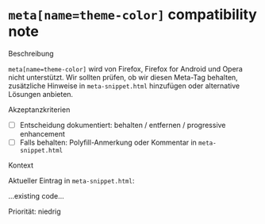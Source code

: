 # `meta[name=theme-color]` compatibility note

Beschreibung

`meta[name=theme-color]` wird von Firefox, Firefox for Android und Opera nicht unterstützt. Wir sollten prüfen, ob wir diesen Meta-Tag behalten, zusätzliche Hinweise in `meta-snippet.html` hinzufügen oder alternative Lösungen anbieten.

Akzeptanzkriterien

- [ ] Entscheidung dokumentiert: behalten / entfernen / progressive enhancement
- [ ] Falls behalten: Polyfill-Anmerkung oder Kommentar in `meta-snippet.html`

Kontext

Aktueller Eintrag in `meta-snippet.html`:

...existing code...

Priorität: niedrig
